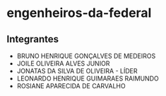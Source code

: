 # engenheiros-da-federal

## Integrantes

* BRUNO HENRIQUE GONÇALVES DE MEDEIROS
* JOILE OLIVEIRA ALVES JUNIOR
* JONATAS DA SILVA DE OLIVEIRA - LÍDER
* LEONARDO HENRIQUE GUIMARAES RAIMUNDO
* ROSIANE APARECIDA DE CARVALHO
